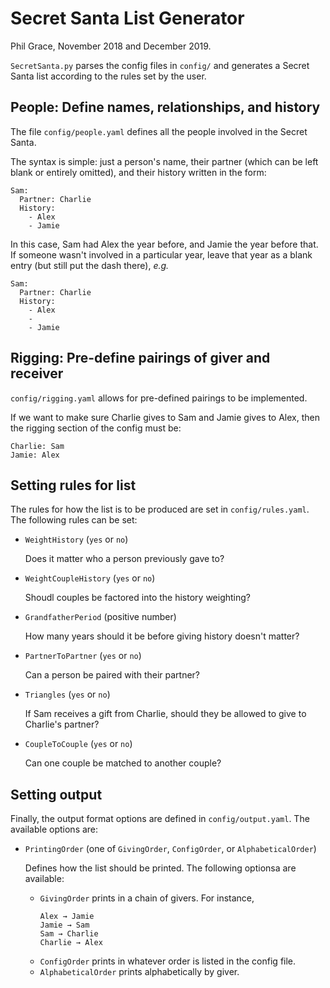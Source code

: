 Secret Santa List Generator
===========================
Phil Grace, November 2018 and December 2019.

`SecretSanta.py` parses the config files in `config/` and generates a Secret
Santa list according to the rules set by the user.

People: Define names, relationships, and history
------------------------------------------------
The file `config/people.yaml` defines all the people involved in the Secret
Santa.

The syntax is simple: just a person's name, their partner (which can be left
blank or entirely omitted), and their history written in the form:
```
Sam:
  Partner: Charlie
  History:
    - Alex
    - Jamie
```
In this case, Sam had Alex the year before, and Jamie the year before that. If
someone wasn't involved in a particular year, leave that year as a blank entry
(but still put the dash there), _e.g._
```
Sam:
  Partner: Charlie
  History:
    - Alex
    -
    - Jamie
```

Rigging: Pre-define pairings of giver and receiver
--------------------------------------------------
`config/rigging.yaml` allows for pre-defined pairings to be implemented.

If we want to make sure Charlie gives to Sam and Jamie gives to Alex, then the rigging section of the config must be:
```
Charlie: Sam
Jamie: Alex
```

Setting rules for list
----------------------
The rules for how the list is to be produced are set in `config/rules.yaml`. The
following rules can be set:

* `WeightHistory` (`yes` or `no`)

  Does it matter who a person previously gave to?

* `WeightCoupleHistory` (`yes` or `no`)

  Shoudl couples be factored into the history weighting?

* `GrandfatherPeriod` (positive number)

  How many years should it be before giving history doesn't matter?

* `PartnerToPartner` (`yes` or `no`)

  Can a person be paired with their partner?

* `Triangles` (`yes` or `no`)

  If Sam receives a gift from Charlie, should they be allowed to give to
  Charlie's partner?

* `CoupleToCouple` (`yes` or `no`)

  Can one couple be matched to another couple?

Setting output
--------------
Finally, the output format options are defined in `config/output.yaml`. The
available options are:

* `PrintingOrder` (one of `GivingOrder`, `ConfigOrder`, or `AlphabeticalOrder`)

  Defines how the list should be printed. The following optionsa are available:

  * `GivingOrder` prints in a chain of givers. For instance,
    ```
    Alex → Jamie
    Jamie → Sam
    Sam → Charlie
    Charlie → Alex
    ```
  * `ConfigOrder` prints in whatever order is listed in the config file.
  * `AlphabeticalOrder` prints alphabetically by giver.
